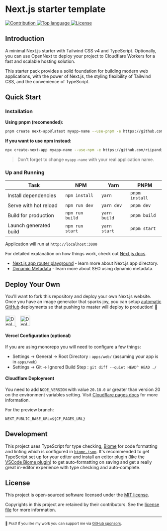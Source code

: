 # Next.js starter template

<p align="left">
    <a href="https://github.com/riipandi/next-start/pulse">
        <img src="https://img.shields.io/badge/Contributions-welcome-gray.svg" alt="Contribution">
    </a>
    <a href="https://github.com/riipandi/next-start">
        <img src="https://img.shields.io/github/languages/top/riipandi/next-start" alt="Top language">
    </a>
    <a href="https://aris.mit-license.org">
        <img src="https://img.shields.io/github/license/riipandi/next-start" alt="License">
    </a>
</p>

## Introduction

A minimal Next.js starter with Tailwind CSS v4 and TypeScript. Optionally, you can use OpenNext
to deploy your project to Cloudflare Workers for a fast and scalable hosting solution.

This starter pack provides a solid foundation for building modern web applications, with the power
of Next.js, the styling flexibility of Tailwind CSS, and the convenience of TypeScript.

## Quick Start

### Installation

**Using pnpm (recomended):**

```sh
pnpm create next-app@latest myapp-name --use-pnpm -e https://github.com/riipandi/next-start
```

**If you want to use npm instead:**

```sh
npx create-next-app myapp-name --use-npm -e https://github.com/riipandi/next-start
```

> Don't forget to change `myapp-name` with your real application name.

### Up and Running

| Task                   | NPM             | Yarn         | PNPM           |
|------------------------|-----------------|--------------|----------------|
| Install dependencies   | `npm install`   | `yarn`       | `pnpm install` |
| Serve with hot reload  | `npm run dev`   | `yarn dev`   | `pnpm dev`     |
| Build for production   | `npm run build` | `yarn build` | `pnpm build`   |
| Launch generated build | `npm run start` | `yarn start` | `pnpm start`   |

Application will run at `http://localhost:3000`

For detailed explanation on how things work, check out [Next.js docs](https://nextjs.org/docs/getting-started).

- [Next.js app router playground](https://github.com/vercel/app-playground) - learn more about Next.js app directory.
- [Dynamic Metadata](https://nextjs.org/blog/next-13-2#built-in-seo-support-with-new-metadata-api) - learn more about SEO using dynamic metadata.

## Deploy Your Own

You'll want to fork this repository and deploy your own Next.js website. Once you have an
image generator that sparks joy, you can setup [automatic GitHub](https://vercel.com/github)
deployments so that pushing to master will deploy to production! 🚀

<p align="left" style="margin-top: 20px;">
  <a href="https://vercel.com/new/clone?repository-url=https://github.com/riipandi/next-start&project-name=next-start&repo-name=next-start&env=NEXT_PUBLIC_BASE_URL" style="margin-right: 12px;">
    <img src="https://vercel.com/button" alt="Deploy with Vercel" height="32px" />
  </a>
  <a href="https://deploy.workers.cloudflare.com/?url=https://github.com/riipandi/next-start">
    <img src="https://deploy.workers.cloudflare.com/button" alt="Deploy to Cloudflare Workers" height="32px" />
  </a>
</p>

#### Vercel Configuration (optional)

If you are using monorepo you will need to configure a few things:

- Settings -> General -> Root Directory : `apps/web/` (assuming your app is in `apps/web`)
- Settings -> Git -> Ignored Build Step : `git diff --quiet HEAD^ HEAD ./`

#### Cloudflare Deployment

You need to add `NODE_VERSION` with value `20.18.0` or greater than version 20 on the environment variables setting.
Visit [Cloudflare pages docs](https://developers.cloudflare.com/pages/platform/build-configuration/) for more information.

For the preview branch:

```env
NEXT_PUBLIC_BASE_URL=${CF_PAGES_URL}
```

## Development

This project uses TypeScript for type checking, [Biome](https://biomejs.dev) for code formatting
and linting which is configured in [`biome.json`](./biome.json). It's recommended to get TypeScript
set up for your editor and install an editor plugin (like the [VSCode Biome plugin](https://marketplace.visualstudio.com/items?itemName=biomejs.biome))
to get auto-formatting on saving and get a really great in-editor experience with type checking
and auto-complete.

## License

This project is open-sourced software licensed under the [MIT license](./LICENSE).

Copyrights in this project are retained by their contributors.
See the [license file](./LICENSE) for more information.

---

<sub>🤫 Psst! If you like my work you can support me via [GitHub sponsors](https://github.com/sponsors/riipandi).</sub>

